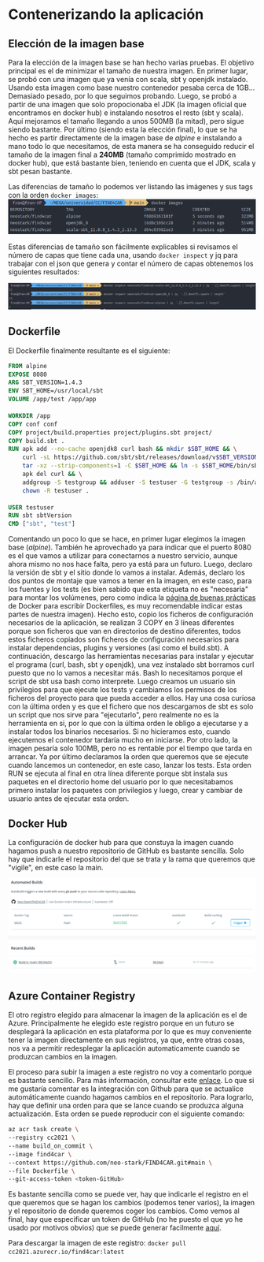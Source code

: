 # Contenerizando la aplicación

## Elección de la imagen base

Para la elección de la imagen base se han hecho varias pruebas. El objetivo principal es el de minimizar el tamaño de 
nuestra imagen. En primer lugar, se probó con una imagen que ya venía con scala, sbt y openjdk instalado. Usando esta 
imagen como base nuestro contenedor pesaba cerca de 1GB... Demasiado pesado, por lo que seguimos probando. Luego, se 
probó a partir de una imagen que solo propocionaba el JDK (la imagen oficial que encontramos en docker hub) e instalando
nosotros el resto (sbt y scala). Aquí mejoramos el tamaño llegando a unos 500MB (la mitad), pero sigue siendo bastante.
Por último (siendo esta la elección final), lo que se ha hecho es partir directamente de la imagen base de *alpine* e 
instalando a mano todo lo que necesitamos, de esta manera se ha conseguido reducir el tamaño de la imagen final a **240MB**
(tamaño comprimido mostrado en docker hub), que está bastante bien, teniendo en cuenta que el JDK, scala y sbt pesan bastante.

Las diferencias de tamaño lo podemos ver listando las imágenes y sus tags con la orden `docker images`:
![imágenes docker](img/imagenes-docker.png)

Estas diferencias de tamaño son fácilmente explicables si revisamos el número de capas que tiene cada una, usando 
`docker inspect` y jq para trabajar con el json que genera y contar el número de capas obtenemos los siguientes resultados:
 
![número de capas imágenes](img/capas-imagenes.png)


## Dockerfile

El Dockerfile finalmente resultante es el siguiente:

```dockerfile
FROM alpine
EXPOSE 8080
ARG SBT_VERSION=1.4.3
ENV SBT_HOME=/usr/local/sbt
VOLUME /app/test /app/app

WORKDIR /app
COPY conf conf
COPY project/build.properties project/plugins.sbt project/
COPY build.sbt .
RUN apk add --no-cache openjdk8 curl bash && mkdir $SBT_HOME && \
    curl -sL https://github.com/sbt/sbt/releases/download/v$SBT_VERSION/sbt-$SBT_VERSION.tgz | \
    tar -xz --strip-components=1 -C $SBT_HOME && ln -s $SBT_HOME/bin/sbt /usr/bin/ && \
    apk del curl && \
    addgroup -S testgroup && adduser -S testuser -G testgroup -s /bin/ash && \
    chown -R testuser .

USER testuser
RUN sbt sbtVersion
CMD ["sbt", "test"]
```

Comentando un poco lo que se hace, en primer lugar elegimos la imagen base (*alpine*). También he aprovechado ya para indicar
que el puerto 8080 es el que vamos a utilizar para conectarnos a nuestro servicio, aunque ahora mismo no nos hace falta, pero
ya está para un futuro. Luego, declaro la versión de sbt y el sitio donde lo vamos a instalar. Además, declaro los dos puntos de montaje que vamos a tener 
en la imagen, en este caso, para los fuentes y los tests (es bien sabido que esta etiqueta no es "necesaria" para montar los volúmenes, pero como indica
la [página de buenas prácticas](https://docs.docker.com/develop/develop-images/dockerfile_best-practices/#volume) de Docker para escribir Dockerfiles, es muy recomendable indicar estas partes de nuestra imagen).
Hecho esto, copio los ficheros de configuración necesarios de la aplicación, se realizan 3 COPY en 3 líneas diferentes porque son
 ficheros que van en directorios de destino diferentes, todos estos ficheros copiados son ficheros de configuración necesarios para
 instalar dependencias, plugins y versiones (así como el build.sbt). A continuación, descargo las herramientas necesarias
 para instalar y ejecutar el programa (curl, bash, sbt y openjdk), una vez instalado sbt borramos curl puesto que no lo vamos
 a necesitar más. Bash lo necesitamos porque el script de sbt usa bash como interprete. Luego creamos un usuario sin privilegios
  para que ejecute los tests y cambiamos los permisos de los ficheros del proyecto para que pueda acceder a ellos. Hay una cosa curiosa
con la última orden y es que el fichero que nos descargamos de sbt es solo un script que nos sirve para "ejecutarlo", pero
realmente no es la herramienta en si, por lo que con la última orden le obligo a ejecutarse y a instalar todos los binarios
necesarios. Si no hicieramos esto, cuando ejecutemos el contenedor tardaría mucho en iniciarse. Por otro lado, la imagen 
pesaría solo 100MB, pero no es rentable por el tiempo que tarda en arrancar. Ya por último declaramos la orden que queremos 
que se ejecute cuando lancemos un contenedor, en este caso, lanzar los tests. Esta orden RUN se ejecuta al final en otra
línea diferente porque sbt instala sus paquetes en el directorio home del usuario por lo que necesitabamos primero instalar
los paquetes con privilegios y luego, crear y cambiar de usuario antes de ejecutar esta orden.

## Docker Hub

La configuración de docker hub para que constuya la imagen cuando hagamos push a nuestro repositorio de GitHub es bastante
sencilla. Solo hay que indicarle el repositorio del que se trata y la rama que queremos que "vigile", en este caso la main.

!["build automática docker hub"](img/dockerhub-build.png)

## Azure Container Registry

El otro registro elegido para almacenar la imagen de la aplicación es el de Azure. Principalmente he elegido este registro
porque en un futuro se desplegará la aplicación en esta plataforma por lo que es muy conveniente tener la imagen directamente
en sus registros, ya que, entre otras cosas, nos va a permitir redesplegar la aplicación automaticamente cuando se produzcan cambios en la 
imagen.

El proceso para subir la imagen a este registro no voy a comentarlo porque es bastante sencillo. Para más información, consultar este
[enlace](https://docs.microsoft.com/es-es/azure/container-registry/container-registry-get-started-azure-cli). Lo que si
me gustaría comentar es la integración con Github para que se actualice automáticamente cuando hagamos cambios en el repositorio.
Para lograrlo, hay que definir una orden para que se lance cuando se produzca alguna actualización. Esta orden se puede reproducir 
con el siguiente comando:
```bash
az acr task create \                                  
--registry cc2021 \
--name build_on_commit \
--image find4car \
--context https://github.com/neo-stark/FIND4CAR.git#main \
--file Dockerfile \
--git-access-token <token-GitHub>
```

Es bastante sencilla como se puede ver, hay que indicarle el registro en el que queremos que se hagan los cambios (podemos 
tener varios), la imagen y el repositorio de donde queremos coger los cambios. Como vemos al final, hay que especificar 
un token de GitHub (no he puesto el que yo he usado por motivos obvios) que se puede generar facilmente [aquí](https://github.com/settings/tokens).

Para descargar la imagen de este registro: `docker pull cc2021.azurecr.io/find4car:latest`